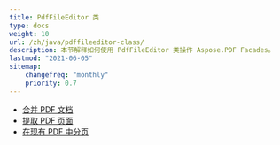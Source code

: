 ```yaml
---
title: PdfFileEditor 类
type: docs
weight: 10
url: /zh/java/pdffileeditor-class/
description: 本节解释如何使用 PdfFileEditor 类操作 Aspose.PDF Facades。
lastmod: "2021-06-05"
sitemap:
    changefreq: "monthly"
    priority: 0.7
---
```


- [合并 PDF 文档](/pdf/zh/java/concatenate-pdf-documents/)
- [提取 PDF 页面](/pdf/zh/java/extract-pdf-pages/)
- [在现有 PDF 中分页](/pdf/zh/java/page-break-in-existing-pdf/)